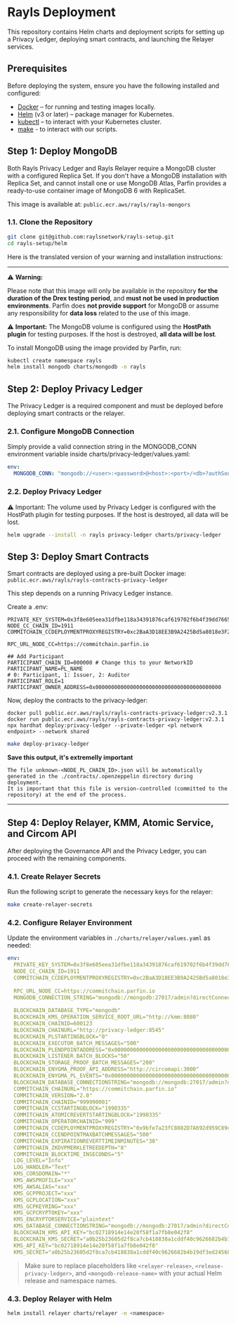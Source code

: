 # Rayls Deployment

This repository contains Helm charts and deployment scripts for setting up a Privacy Ledger, deploying smart contracts, and launching the Relayer services.

## Prerequisites

Before deploying the system, ensure you have the following installed and configured:

- [Docker](https://www.docker.com/) – for running and testing images locally.
- [Helm](https://helm.sh/) (v3 or later) – package manager for Kubernetes.
- [kubectl](https://kubernetes.io/docs/tasks/tools/) – to interact with your Kubernetes cluster.
- [make](https://www.gnu.org/software/make/) - to interact with our scripts.

## Step 1: Deploy MongoDB

Both Rayls Privacy Ledger and Rayls Relayer require a MongoDB cluster with a configured Replica Set.
If you don't have a MongoDB installation with Replica Set, and cannot install one or use MongoDB Atlas, Parfin provides a ready-to-use container image of MongoDB 6 with ReplicaSet.

This image is available at:
`public.ecr.aws/rayls/rayls-mongors`

### 1.1. Clone the Repository

```bash
git clone git@github.com:raylsnetwork/rayls-setup.git
cd rayls-setup/helm
```

Here is the translated version of your warning and installation instructions:

---

⚠️ **Warning:**

Please note that this image will only be available in the repository **for the duration of the Drex testing period**, and **must not be used in production environments**.
Parfin does **not provide support** for MongoDB or assume any responsibility for **data loss** related to the use of this image.

⚠️ **Important:** The MongoDB volume is configured using the **HostPath plugin** for testing purposes.
If the host is destroyed, **all data will be lost**.

To install MongoDB using the image provided by Parfin, run:

```bash
kubectl create namespace rayls
helm install mongodb charts/mongodb -n rayls
```

## Step 2: Deploy Privacy Ledger

The Privacy Ledger is a required component and must be deployed before deploying smart contracts or the relayer.

### 2.1. Configure MongoDB Connection
Simply provide a valid connection string in the MONGODB_CONN environment variable inside charts/privacy-ledger/values.yaml:

```yaml
env:
  MONGODB_CONN: "mongodb://<user>:<password>@<host>:<port>/<db>?authSource=admin"
```

### 2.2. Deploy Privacy Ledger

⚠️ Important: The volume used by Privacy Ledger is configured with the HostPath plugin for testing purposes.
If the host is destroyed, all data will be lost.

```bash
helm upgrade --install -n rayls privacy-ledger charts/privacy-ledger
```

## Step 3: Deploy Smart Contracts

Smart contracts are deployed using a pre-built Docker image:
`public.ecr.aws/rayls/rayls-contracts-privacy-ledger`

This step depends on a running Privacy Ledger instance.

Create a .env:
```
PRIVATE_KEY_SYSTEM=0x3f8e605eea31dfbe118a34391876caf619702f6b4f39dd7665db4ca7609322cb
NODE_CC_CHAIN_ID=1911
COMMITCHAIN_CCDEPLOYMENTPROXYREGISTRY=0xc2BaA3D18EE3B9A2425Bd5a8018e3F2f1171cDd2

RPC_URL_NODE_CC=https://commitchain.parfin.io

## Add Participant
PARTICIPANT_CHAIN_ID=000000 # Change this to your NetworkID
PARTICIPANT_NAME=PL_NAME
# 0: Participant, 1: Issuer, 2: Auditor
PARTICIPANT_ROLE=1
PARTICIPANT_OWNER_ADDRESS=0x0000000000000000000000000000000000000000
```

Now, deploy the contracts to the privacy-ledger:
```
docker pull public.ecr.aws/rayls/rayls-contracts-privacy-ledger:v2.3.1
docker run public.ecr.aws/rayls/rayls-contracts-privacy-ledger:v2.3.1 npx hardhat deploy:privacy-ledger --private-ledger <pl network endpoint> --network shared
```

```sh
make deploy-privacy-ledger
```

**Save this output, it's extremelly important**

```
The file unknown-<NODE_PL_CHAIN_ID>.json will be automatically generated in the ./contracts/.openzeppelin directory during deployment.
It is important that this file is version-controlled (committed to the repository) at the end of the process.
```

---

## Step 4: Deploy Relayer, KMM, Atomic Service, and Circom API

After deploying the Governance API and the Privacy Ledger, you can proceed with the remaining components.

### 4.1. Create Relayer Secrets

Run the following script to generate the necessary keys for the relayer:

```bash
make create-relayer-secrets
```

### 4.2. Configure Relayer Environment

Update the environment variables in `./charts/relayer/values.yaml` as needed:

```yaml
env:
  PRIVATE_KEY_SYSTEM=0x3f8e605eea31dfbe118a34391876caf619702f6b4f39dd7665db4ca7609322cb
  NODE_CC_CHAIN_ID=1911
  COMMITCHAIN_CCDEPLOYMENTPROXYREGISTRY=0xc2BaA3D18EE3B9A2425Bd5a8018e3F2f1171cDd2
  
  RPC_URL_NODE_CC=https://commitchain.parfin.io
  MONGODB_CONNECTION_STRING="mongodb://mongodb:27017/admin?directConnection=true&replicaSet=rs0"
  
  BLOCKCHAIN_DATABASE_TYPE="mongodb"
  BLOCKCHAIN_KMS_OPERATION_SERVICE_ROOT_URL="http://kmm:8080"
  BLOCKCHAIN_CHAINID=600123
  BLOCKCHAIN_CHAINURL="http://privacy-ledger:8545"
  BLOCKCHAIN_PLSTARTINGBLOCK="0"
  BLOCKCHAIN_EXECUTOR_BATCH_MESSAGES="500"
  BLOCKCHAIN_PLENDPOINTADDRESS="0x0000000000000000000000000000000000000000"
  BLOCKCHAIN_LISTENER_BATCH_BLOCKS="50"
  BLOCKCHAIN_STORAGE_PROOF_BATCH_MESSAGES="200"
  BLOCKCHAIN_ENYGMA_PROOF_API_ADDRESS="http://circomapi:3000"
  BLOCKCHAIN_ENYGMA_PL_EVENTS="0x0000000000000000000000000000000000000000"
  BLOCKCHAIN_DATABASE_CONNECTIONSTRING="mongodb://mongodb:27017/admin?directConnection=true&replicaSet=rs0"
  COMMITCHAIN_CHAINURL="https://commitchain.parfin.io"
  COMMITCHAIN_VERSION="2.0"
  COMMITCHAIN_CHAINID="999990001"
  COMMITCHAIN_CCSTARTINGBLOCK="1990335"
  COMMITCHAIN_ATOMICREVERTSTARTINGBLOCK="1990335"
  COMMITCHAIN_OPERATORCHAINID="999"
  COMMITCHAIN_CCDEPLOYMENTPROXYREGISTRY="0x9bfe7a23fC8882D7A692d959C89c0c2A7266bfED"
  COMMITCHAIN_CCENDPOINTMAXBATCHMESSAGES="500"
  COMMITCHAIN_EXPIRATIONREVERTTIMEINMINUTES="30"
  COMMITCHAIN_ZKDVPMERKLETREEDEPTH="8"
  COMMITCHAIN_BLOCKTIME_INSECONDS="5"
  LOG_LEVEL="Info"
  LOG_HANDLER="Text"
  KMS_CORSDOMAIN="*"
  KMS_AWSPROFILE="xxx"
  KMS_AWSALIAS="xxx"
  KMS_GCPPROJECT="xxx"
  KMS_GCPLOCATION="xxx"
  KMS_GCPKEYRING="xxx"
  KMS_GCPCRYPTOKEY="xxx"
  KMS_ENCRYPTORSERVICE="plaintext"
  KMS_DATABASE_CONNECTIONSTRING="mongodb://mongodb:27017/admin?directConnection=true&replicaSet=rs0"
  BLOCKCHAIN_KMS_API_KEY="bc02718914e14e20f58f1a7fb8e042f8"
  BLOCKCHAIN_KMS_SECRET="a0b25b23605d2f8ca7cb418838a1cddf40c9626682b4b19df3ed245681cc6a5a"
  KMS_API_KEY="bc02718914e14e20f58f1a7fb8e042f8"
  KMS_SECRET="a0b25b23605d2f8ca7cb418838a1cddf40c9626682b4b19df3ed245681cc6a5a"
```

> Make sure to replace placeholders like `<relayer-release>`, `<release-privacy-ledger>`, and `<mongodb-release-name>` with your actual Helm release and namespace names.

### 4.3. Deploy Relayer with Helm

```bash
helm install relayer charts/relayer -n <namespace>
```

